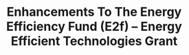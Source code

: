 ---
layout: post
title: "Enhancements To The Energy Efficiency Fund (E2f) – Energy Efficient Technologies Grant"
file_url: https://www.nea.gov.sg/media/news/news/index/enhancements-to-the-energy-efficiency-fund-e2f-energy-efficient-technologies-grant
---